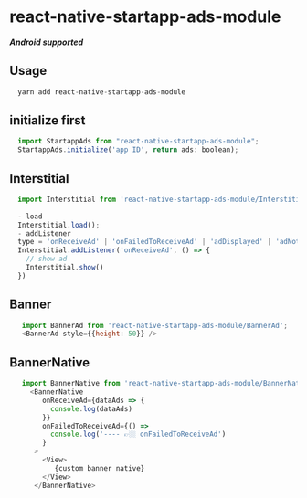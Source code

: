 # react-native-startapp-ads-module
***Android supported***

## Usage
```javascript
  yarn add react-native-startapp-ads-module
```

## initialize first

```javascript
  import StartappAds from "react-native-startapp-ads-module";
  StartappAds.initialize('app ID', return ads: boolean);
```


## Interstitial
```javascript
  import Interstitial from 'react-native-startapp-ads-module/Interstitial';
  
  - load 
  Interstitial.load();
  - addListener
  type = 'onReceiveAd' | 'onFailedToReceiveAd' | 'adDisplayed' | 'adNotDisplayed'| 'adHidden' | 'adClicked';
  Interstitial.addListener('onReceiveAd', () => {
    // show ad 
    Interstitial.show()
  })
```

## Banner
```javascript
   import BannerAd from 'react-native-startapp-ads-module/BannerAd';
   <BannerAd style={{height: 50}} />
```

## BannerNative
```javascript
   import BannerNative from 'react-native-startapp-ads-module/BannerNative';
     <BannerNative
        onReceiveAd={dataAds => {
          console.log(dataAds)
        }}
        onFailedToReceiveAd={() =>
          console.log('---- 👉🏼 onFailedToReceiveAd')
        }
      >
        <View>
           {custom banner native}
        </View>
      </BannerNative>
```





